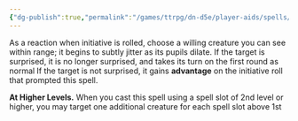 ```yaml
---
{"dg-publish":true,"permalink":"/games/ttrpg/dn-d5e/player-aids/spells/level-1/initiative/","tags":["ttrpg/dnd/5e","spell","verbal","somatic","material"],"noteIcon":""}
---
```



As a reaction when initiative is rolled, choose a willing creature you can see within range; it begins to subtly jitter as its pupils dilate. If the target is surprised, it is no longer surprised, and takes its turn on the first round as normal If the target is not surprised, it gains **advantage** on the initiative roll that prompted this spell. 

**At Higher Levels.** When you cast this spell using a spell slot of 2nd level or higher, you may target one additional creature for each spell slot above 1st